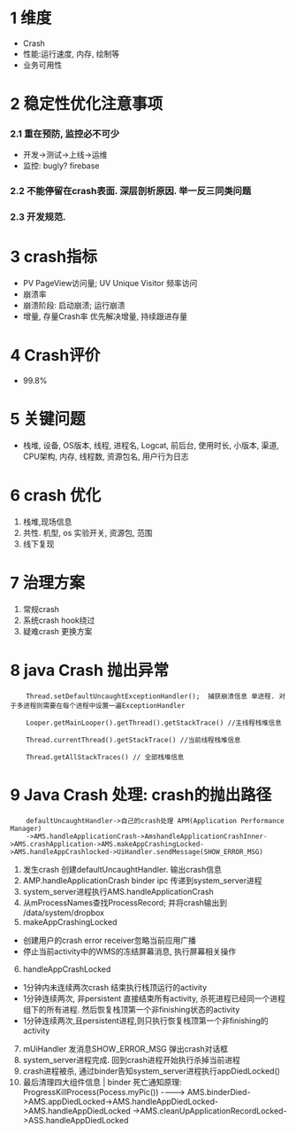 # 1 维度
- Crash
- 性能:运行速度, 内存, 绘制等
- 业务可用性
# 2 稳定性优化注意事项
### 2.1 重在预防, 监控必不可少
- 开发->测试->上线->运维
- 监控: bugly? firebase
### 2.2 不能停留在crash表面. 深层剖析原因. 举一反三同类问题
### 2.3 开发规范.
# 3 crash指标
- PV PageView访问量; UV Unique Visitor 频率访问
- 崩溃率
- 崩溃阶段: 启动崩溃; 运行崩溃
- 增量, 存量Crash率  优先解决增量, 持续跟进存量
# 4 Crash评价
- 99.8%
# 5 关键问题
- 栈堆, 设备, OS版本, 线程, 进程名, Logcat, 前后台, 使用时长, 小版本, 渠道, CPU架构, 内存, 线程数, 资源包名, 用户行为日志
# 6 crash 优化
1. 栈堆,现场信息
2. 共性. 机型, os 实验开关, 资源包, 范围
3. 线下复现

# 7 治理方案
1. 常规crash
2. 系统crash hook绕过
3. 疑难crash 更换方案

# 8 java Crash 抛出异常
```
    Thread.setDefaultUncaughtExceptionHandler();  捕获崩溃信息 单进程. 对于多进程则需要在每个进程中设置一遍ExceptionHandler
    
    Looper.getMainLooper().getThread().getStackTrace() //主线程栈堆信息
    
    Thread.currentThread().getStackTrace() //当前线程栈堆信息
    
    Thread.getAllStackTraces() // 全部栈堆信息
```
# 9 Java Crash 处理: crash的抛出路径
```
    defaultUncaughtHandler->自己的crash处理 APM(Application Performance Manager)
    ->AMS.handleApplicationCrash->AmshandleApplicationCrashInner->AMS.crashApplication->AMS.makeAppCrashingLocked->AMS.handleAppCrashlocked->UiHandler.sendMessage(SHOW_ERROR_MSG)
```
1. 发生crash 创建defaultUncaughtHandler. 输出crash信息
2. AMP.handleApplicationCrash binder ipc 传递到system_server进程
3. system_server进程执行AMS.handleApplicationCrash
4. 从mProcessNames查找ProcessRecord; 并将crash输出到 /data/system/dropbox
5. makeAppCrashingLocked
- 创建用户的crash error receiver忽略当前应用广播
- 停止当前activity中的WMS的冻结屏幕消息, 执行屏幕相关操作
6. handleAppCrashLocked
- 1分钟内未连续两次crash 结束执行栈顶运行的activity
- 1分钟连续两次, 非persistent 直接结束所有activity, 杀死进程已经同一个进程组下的所有进程. 然后恢复栈顶第一个非finishing状态的activity
- 1分钟连续两次,且persistent进程,则只执行恢复栈顶第一个非finishing的activity
7. mUiHandler 发消息SHOW_ERROR_MSG 弹出crash对话框
8. system_server进程完成. 回到crash进程开始执行杀掉当前进程
9. crash进程被杀, 通过binder告知system_server进程执行appDiedLocked()
10. 最后清理四大组件信息
| binder 死亡通知原理: ProgressKillProcess(Pocess.myPic()) ----> AMS.binderDied->AMS.appDiedLocked->AMS.handleAppDiedLocked->AMS.handleAppDiedLocked
    ->AMS.cleanUpApplicationRecordLocked->ASS.handleAppDiedLocked


